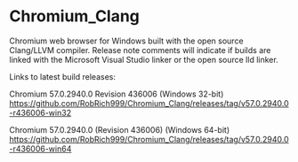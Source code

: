 # Chromium_Clang

Chromium web browser for Windows built with the open source Clang/LLVM compiler. Release note comments will indicate if builds are linked with the Microsoft Visual Studio linker or the open source lld linker.

Links to latest build releases:

Chromium 57.0.2940.0 Revision 436006 (Windows 32-bit)
https://github.com/RobRich999/Chromium_Clang/releases/tag/v57.0.2940.0-r436006-win32

Chromium 57.0.2940.0 (Revision 436006) (Windows 64-bit)
https://github.com/RobRich999/Chromium_Clang/releases/tag/v57.0.2940.0-r436006-win64
